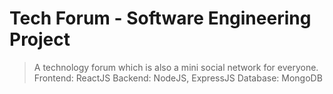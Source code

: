 # Tech Forum - Software Engineering Project

> A technology forum which is also a mini social network for everyone.
Frontend: ReactJS
Backend: NodeJS, ExpressJS
Database: MongoDB